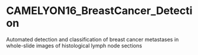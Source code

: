 # CAMELYON16_BreastCancer_Detection
Automated detection and classification of breast cancer metastases in whole-slide images of histological lymph node sections

